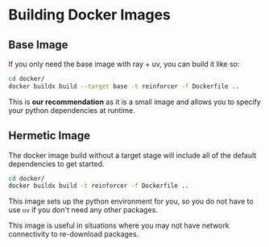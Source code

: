 # Building Docker Images

## Base Image

If you only need the base image with ray + uv, you can build it like so:

```sh
cd docker/
docker buildx build --target base -t reinforcer -f Dockerfile ..
```

This is **our recommendation** as it is a small image and allows you to specify your python dependencies at runtime.

## Hermetic Image

The docker image build without a target stage will include all of the default dependencies to get started.

```sh
cd docker/
docker buildx build -t reinforcer -f Dockerfile ..
```

This image sets up the python environment for you, so you do not have to use `uv` if you don't need
any other packages.

This image is useful in situations where you may not have network connectivity to re-download packages.
